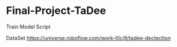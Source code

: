 # Final-Project-TaDee
Train Model Script

DataSet
https://universe.roboflow.com/work-l0cj9/tadee-dectection
